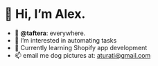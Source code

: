 # 👋 Hi, I’m Alex.
- 🔎 **@taftera**: everywhere.
- 👀 I’m interested in automating tasks
- 🌱 Currently learning Shopify app development
- 📫 email me dog pictures at: aturati@gmail.com 
